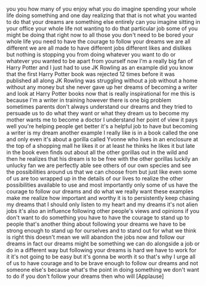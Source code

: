 
you
you
how many of you enjoy what you do
imagine spending your whole life doing
something and one day realizing that
that is not what you wanted to do that
your dreams are something else entirely
can you imagine sitting in your office
your whole life not wanting to do that
particular job some of you might be
doing that right now to all those you
don&#39;t need to be bored your whole life
you need to have the courage to follow
your dreams we are all different we are
all made to have different jobs
different likes and dislikes but nothing
is stopping you from doing whatever you
want to do or whatever you wanted to be
apart from yourself now I&#39;m a really big
fan of Harry Potter and I just had to
use JK Rowling as an example did you
know that the first Harry Potter book
was rejected 12 times before it was
published all along JK Rowling was
struggling without a job without a home
without any money but she never gave up
her dreams of becoming a writer and look
at Harry Potter books now that is really
inspirational for me this is because I&#39;m
a writer in training however there is
one big problem sometimes parents don&#39;t
always understand our dreams and they
tried to persuade us to do what they
want or what they dream us to become my
mother wants me to become a doctor I
understand her point of view it pays
well you&#39;re helping people get better
it&#39;s a helpful job to have but becoming
a writer is my dream another example I
really like is in a book called the one
and only even it&#39;s about a gorilla
called Yvonne who lives in an enclosure
at the top of a shopping mall he likes
it or at least he thinks he likes it but
late in the book even finds out about
all the other gorillas out in the wild
and then he realizes that his dream is
to be free with the other gorillas
luckily an unlucky fan we are perfectly
able
see others of our own species and see
the possibilities around us that we can
choose from but just like even some of
us are too wrapped up in the details of
our lives to realize the other
possibilities available to use and most
importantly only some of us have the
courage to follow our dreams and do what
we really want these examples make me
realize how important and worthy it is
to persistently keep chasing my dreams
that I should only listen to my heart
and my dreams it&#39;s not alien jobs it&#39;s
also an influence following other
people&#39;s views and opinions if you don&#39;t
want to do something you have to have
the courage to stand up to people that&#39;s
another thing about following your
dreams we have to be strong enough to
stand up for ourselves and to stand out
for what we think is right this doesn&#39;t
mean we will abandon the jobs now and
follow our dreams
in fact our dreams might be something we
can do alongside a job or do in a
different way but following your dreams
is hard we have to work for it it&#39;s not
going to be easy but it&#39;s gonna be worth
it
so that&#39;s why I urge all of us to have
courage and to be brave enough to follow
our dreams
and not someone else&#39;s because what&#39;s
the point in doing something we don&#39;t
want to do if you don&#39;t follow your
dreams then who will
[Applause]
